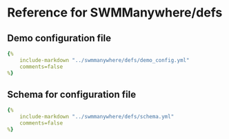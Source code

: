 # Reference for SWMManywhere/defs

## Demo configuration file

```yml
{%
    include-markdown "../swmmanywhere/defs/demo_config.yml"
    comments=false
%}
```

## Schema for configuration file

```yml
{%
    include-markdown "../swmmanywhere/defs/schema.yml"
    comments=false
%}
```
